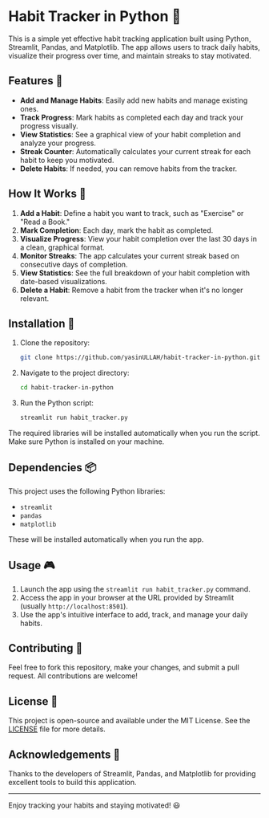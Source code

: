 # Habit Tracker in Python 📝

This is a simple yet effective habit tracking application built using Python, Streamlit, Pandas, and Matplotlib. The app allows users to track daily habits, visualize their progress over time, and maintain streaks to stay motivated.

## Features 🌟

- **Add and Manage Habits**: Easily add new habits and manage existing ones.
- **Track Progress**: Mark habits as completed each day and track your progress visually.
- **View Statistics**: See a graphical view of your habit completion and analyze your progress.
- **Streak Counter**: Automatically calculates your current streak for each habit to keep you motivated.
- **Delete Habits**: If needed, you can remove habits from the tracker.

## How It Works 🚀

1. **Add a Habit**: Define a habit you want to track, such as "Exercise" or "Read a Book."
2. **Mark Completion**: Each day, mark the habit as completed.
3. **Visualize Progress**: View your habit completion over the last 30 days in a clean, graphical format.
4. **Monitor Streaks**: The app calculates your current streak based on consecutive days of completion.
5. **View Statistics**: See the full breakdown of your habit completion with date-based visualizations.
6. **Delete a Habit**: Remove a habit from the tracker when it's no longer relevant.

## Installation 🔧

1. Clone the repository:
    ```bash
    git clone https://github.com/yasinULLAH/habit-tracker-in-python.git
    ```

2. Navigate to the project directory:
    ```bash
    cd habit-tracker-in-python
    ```

3. Run the Python script:
    ```bash
    streamlit run habit_tracker.py
    ```

The required libraries will be installed automatically when you run the script. Make sure Python is installed on your machine.

## Dependencies 📦

This project uses the following Python libraries:
- `streamlit`
- `pandas`
- `matplotlib`

These will be installed automatically when you run the app.

## Usage 🎮

1. Launch the app using the `streamlit run habit_tracker.py` command.
2. Access the app in your browser at the URL provided by Streamlit (usually `http://localhost:8501`).
3. Use the app's intuitive interface to add, track, and manage your daily habits.


## Contributing 🤝

Feel free to fork this repository, make your changes, and submit a pull request. All contributions are welcome!

## License 📜

This project is open-source and available under the MIT License. See the [LICENSE](LICENSE) file for more details.

## Acknowledgements 🙌

Thanks to the developers of Streamlit, Pandas, and Matplotlib for providing excellent tools to build this application.

---

Enjoy tracking your habits and staying motivated! 😃
